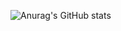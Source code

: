 ![Anurag's GitHub stats](https://github-readme-stats.vercel.app/api?username=Thegiodore&show_icons=true&theme=vue-dark)
